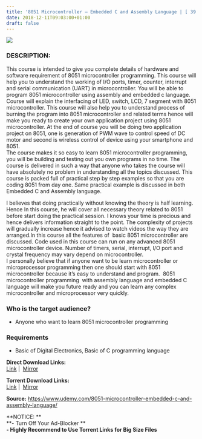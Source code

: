 ```yaml
---
title: '8051 Microcontroller – Embedded C and Assembly Language | [ 39.99$ Course For Free ]'
date: 2018-12-11T09:03:00+01:00
draft: false
---
```


  

[![](https://1.bp.blogspot.com/-9DfMtfdiA2U/XA9ucLHKFdI/AAAAAAAAAwk/5z_ijiP1Ls4AWpHYZj0BXqn6T9qhwI6zQCLcBGAs/s640/8051-Microcontroller-Embedded-C-and-Assembly-Language.jpg)](https://1.bp.blogspot.com/-9DfMtfdiA2U/XA9ucLHKFdI/AAAAAAAAAwk/5z_ijiP1Ls4AWpHYZj0BXqn6T9qhwI6zQCLcBGAs/s1600/8051-Microcontroller-Embedded-C-and-Assembly-Language.jpg)

### DESCRIPTION:

This course is intended to give you complete details of hardware and software requirement of 8051 microcontroller programming. This course will help you to understand the working of I/O ports, timer, counter, interrupt and serial communication (UART) in microcontroller. You will be able to program 8051 microcontroller using assembly and embedded c language. Course will explain the interfacing of LED, switch, LCD, 7 segment with 8051 microcontroller. This course will also help you to understand process of burning the program into 8051 microcontroller and related terms hence will make you ready to create your own application project using 8051 microcontroller. At the end of course you will be doing two application project on 8051, one is generation of PWM wave to control speed of DC motor and second is wireless control of device using your smartphone and 8051.  
The course makes it so easy to learn 8051 microcontroller programming, you will be building and testing out you own programs in no time. The course is delivered in such a way that anyone who takes the course will have absolutely no problem in understanding all the topics discussed. This course is packed full of practical step by step examples so that you are coding 8051 from day one. Same practical example is discussed in both Embedded C and Assembly language.  

I believes that doing practically without knowing the theory is half learning. Hence In this course, he will cover all necessary theory related to 8051 before start doing the practical session. I knows your time is precious and hence delivers information straight to the point. The complexity of projects will gradually increase hence it advised to watch videos the way they are arranged.In this course all the features of  basic 8051 microcontroller are discussed. Code used in this course can run on any advanced 8051 microcontroller device. Number of timers, serial, interrupt, I/O port and crystal frequency may vary depend on microcontroller.  
I personally believe that if anyone want to be learn microcontroller or microprocessor programming then one should start with 8051 microcontroller because it’s easy to understand and program.  8051 microcontroller programming  with assembly language and embedded C language will make you future ready and you can learn any complex microcontroller and microprocessor very quickly.  

### Who is the target audience?

*   Anyone who want to learn 8051 microcontroller programming

### Requirements

*   Basic of Digital Electronics, Basic of C programming language

**Direct Download Links:**  
 [Link](https://oko.sh/8051Microcontrollerlink1) |  [Mirror](https://oko.sh/8051Microcontrollerlink2)  
  
**Torrent Download Links:**  
 [Link](https://oko.sh/8051Microcontrollertorrent1) |  [Mirror](https://oko.sh/8051Microcontrollertorrent2)  
  
**Source:** https://www.udemy.com/8051-microcontroller-embedded-c-and-assembly-language/  
  
**NOTICE: **  
**\- Turn Off Your Ad-Blocker **  
**\- Highly Recommend to Use Torrent Links for Big Size Files**